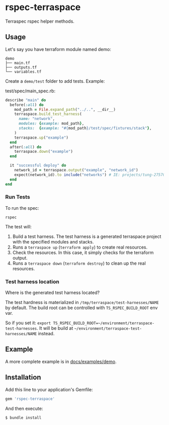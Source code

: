 # rspec-terraspace

Terraspec rspec helper methods.

## Usage

Let's say you have terraform module named demo:

    demo
    ├── main.tf
    ├── outputs.tf
    └── variables.tf

Create a `demo/test` folder to add tests. Example:

test/spec/main_spec.rb:

```ruby
describe "main" do
  before(:all) do
    mod_path = File.expand_path("../..", __dir__)
    terraspace.build_test_harness(
      name: "network",
      modules: {example: mod_path},
      stacks:  {example: "#{mod_path}/test/spec/fixtures/stack"},
    )
    terraspace.up("example")
  end
  after(:all) do
    terraspace.down("example")
  end

  it "successful deploy" do
    network_id = terraspace.output("example", "network_id")
    expect(network_id).to include("networks") # IE: projects/tung-275700/global/networks/ladybug
  end
end
```

### Run Tests

To run the spec:

    rspec

The test will:

1. Build a test harness. The test harness is a generated terraspace project with the specified modules and stacks.
2. Runs a `terraspace up` (`terraform apply`) to create real resources.
3. Check the resources. In this case, it simply checks for the terraform output.
4. Runs a `terraspace down` (`terraform destroy`) to clean up the real resources.

### Test harness location

Where is the generated test harness located?

The test hardness is materialized in `/tmp/terraspace/test-harnesses/NAME` by default. The build root can be controlled with `TS_RSPEC_BUILD_ROOT` env var.

So if you set it: `export TS_RSPEC_BUILD_ROOT=~/environment/terraspace-test-harnesses`. It will be build at `~/environment/terraspace-test-harnesses/NAME` instead.

## Example

A more complete example is in [docs/examples/demo](docs/examples/demo).

## Installation

Add this line to your application's Gemfile:

```ruby
gem 'rspec-terraspace'
```

And then execute:

    $ bundle install

